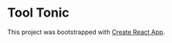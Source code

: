 # Tool Tonic

This project was bootstrapped with [Create React App](https://github.com/facebook/create-react-app).

